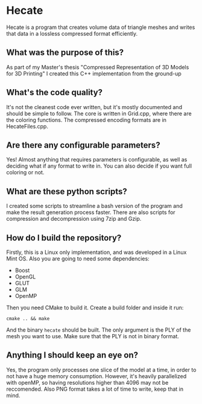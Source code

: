 # Hecate
Hecate is a program that creates volume data of triangle meshes and writes that data in a lossless compressed format efficiently.

## What was the purpose of this?
As part of my Master's thesis "Compressed Representation of 3D Models for 3D Printing" I created this C++ implementation from the ground-up

## What's the code quality?
It's not the cleanest code ever written, but it's mostly documented and should be simple to follow. The core is written in Grid.cpp, where there are the coloring functions. The compressed encoding formats are in HecateFiles.cpp.

## Are there any configurable parameters? 
Yes! Almost anything that requires parameters is configurable, as well as deciding what if any format to write in. You can also decide if you want full coloring or not.

## What are these python scripts?
I created some scripts to streamline a bash version of the program and make the result generation process faster. There are also scripts for compression and decompression using 7zip and Gzip.

## How do I build the repository?
Firstly, this is a Linux only implementation, and was developed in a Linux Mint OS. Also you are going to need some dependencies:
 - Boost
 - OpenGL
 - GLUT
 - GLM
 - OpenMP
 
 Then you need CMake to build it. Create a build folder and inside it run:
 
 `cmake .. && make`
 
 And the binary `hecate` should be built. The only argument is the PLY of the mesh you want to use. Make sure that the PLY is not in binary format.
 
 ## Anything I should keep an eye on?
 Yes, the program only processes one slice of the model at a time, in order to not have a huge memory consumption. However, it's heavily parallelized with openMP, so having resolutions higher than 4096 may not be reccomended. Also PNG format takes a lot of time to write, keep that in mind.
 
 

